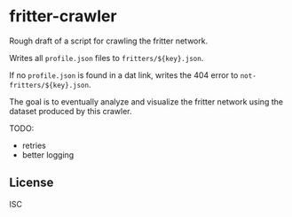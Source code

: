 # fritter-crawler

Rough draft of a script for crawling the fritter network.

Writes all `profile.json` files to `fritters/${key}.json`.

If no `profile.json` is found in a dat link, writes the 404 error to `not-fritters/${key}.json`.

The goal is to eventually analyze and visualize the fritter network using the dataset produced by this crawler.

TODO:

- retries
- better logging

## License

ISC
